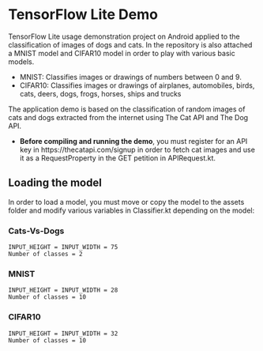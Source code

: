 # TensorFlow Lite Demo

TensorFlow Lite usage demonstration project on Android applied to the classification of images of dogs and cats. In the repository is also attached a MNIST model and CIFAR10 model in order to play with various basic models.

<ul>
    <li>MNIST: Classifies images or drawings of numbers between 0 and 9.</li>
    <li>CIFAR10: Classifies images or drawings of airplanes, automobiles, birds, cats, deers, dogs, frogs, horses, ships and trucks</li>
</ul>

The application demo is based on the classification of random images of cats and dogs extracted from the internet using The Cat API and The Dog API. 

<ul><li><b>Before compiling and running the demo</b>, you must register for an API key in https://thecatapi.com/signup in order to fetch cat images and use it as a RequestProperty in the GET petition in APIRequest.kt.</li></ul>

## Loading the model

In order to load a model, you must move or copy the model to the assets folder and modify various variables in Classifier.kt depending on the model:

### Cats-Vs-Dogs

    INPUT_HEIGHT = INPUT_WIDTH = 75
    Number of classes = 2

### MNIST

    INPUT_HEIGHT = INPUT_WIDTH = 28
    Number of classes = 10

### CIFAR10

    INPUT_HEIGHT = INPUT_WIDTH = 32
    Number of classes = 10
